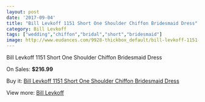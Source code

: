 ```yaml
---
layout: post
date: '2017-09-04'
title: "Bill Levkoff 1151 Short One Shoulder Chiffon Bridesmaid Dress"
category: Bill Levkoff
tags: ["wedding","chiffon","bridal","short","bridesmaid"]
image: http://www.eudances.com/9928-thickbox_default/bill-levkoff-1151-short-one-shoulder-chiffon-bridesmaid-dress.jpg
---
```

Bill Levkoff 1151 Short One Shoulder Chiffon Bridesmaid Dress

On Sales: **$216.99**
<a href="https://www.eudances.com/en/bill-levkoff/3266-bill-levkoff-1151-short-one-shoulder-chiffon-bridesmaid-dress.html"><amp-img layout="responsive" width="600" height="600" src="//www.eudances.com/9928-thickbox_default/bill-levkoff-1151-short-one-shoulder-chiffon-bridesmaid-dress.jpg" alt="Bill Levkoff 1151 Short One Shoulder Chiffon Bridesmaid Dress 0" /></a>
<a href="https://www.eudances.com/en/bill-levkoff/3266-bill-levkoff-1151-short-one-shoulder-chiffon-bridesmaid-dress.html"><amp-img layout="responsive" width="600" height="600" src="//www.eudances.com/9929-thickbox_default/bill-levkoff-1151-short-one-shoulder-chiffon-bridesmaid-dress.jpg" alt="Bill Levkoff 1151 Short One Shoulder Chiffon Bridesmaid Dress 1" /></a>

Buy it: [Bill Levkoff 1151 Short One Shoulder Chiffon Bridesmaid Dress](https://www.eudances.com/en/bill-levkoff/3266-bill-levkoff-1151-short-one-shoulder-chiffon-bridesmaid-dress.html "Bill Levkoff 1151 Short One Shoulder Chiffon Bridesmaid Dress")

View more: [Bill Levkoff](https://www.eudances.com/en/57-bill-levkoff "Bill Levkoff")